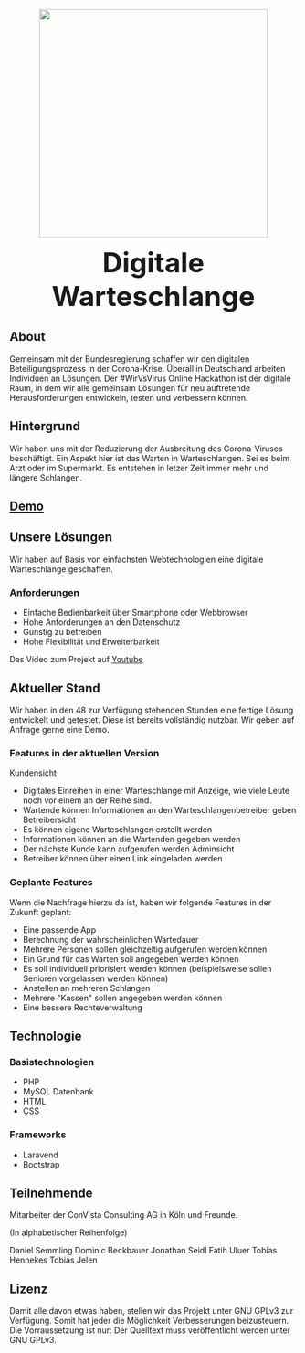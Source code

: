 <p align="center"><img src="https://wirvsvirushackathon.org/wp-content/uploads/2020/03/12-scaled.jpg" width="400"></p>

<p align="center">
<font size=24> <b> Digitale Warteschlange </b> </font>
</p>


## About

Gemeinsam mit der Bundesregierung schaffen wir den digitalen Beteiligungsprozess in der Corona-Krise. Überall in Deutschland arbeiten Individuen an Lösungen. Der #WirVsVirus Online Hackathon ist der digitale Raum, in dem wir alle gemeinsam Lösungen für neu auftretende Herausforderungen entwickeln, testen und verbessern können.

## Hintergrund

Wir haben uns mit der Reduzierung der Ausbreitung des Corona-Viruses beschäftigt. Ein Aspekt hier ist das Warten in Warteschlangen. Sei es beim Arzt oder im Supermarkt. Es entstehen in letzer Zeit immer mehr und längere Schlangen.

## [Demo](https://digitale-warteschlange.beckbauer.de)

## Unsere Lösungen

Wir haben auf Basis von einfachsten Webtechnologien eine digitale Warteschlange geschaffen.

### Anforderungen
- Einfache Bedienbarkeit über Smartphone oder Webbrowser
- Hohe Anforderungen an den Datenschutz
- Günstig zu betreiben
- Hohe Flexibilität und Erweiterbarkeit

Das Video zum Projekt auf [Youtube](https://www.youtube.com/watch?v=gNy93Js-2-Q)

## Aktueller Stand
Wir haben in den 48 zur Verfügung stehenden Stunden eine fertige Lösung entwickelt und getestet. Diese ist bereits vollständig nutzbar. Wir geben auf Anfrage gerne eine Demo.

### Features in der aktuellen Version
Kundensicht
- Digitales Einreihen in einer Warteschlange mit Anzeige, wie viele Leute noch vor einem an der Reihe sind.
- Wartende können Informationen an den Warteschlangenbetreiber geben
Betreibersicht
- Es können eigene Warteschlangen erstellt werden
- Informationen können an die Wartenden gegeben werden
- Der nächste Kunde kann aufgerufen werden
Adminsicht
- Betreiber können über einen Link eingeladen werden

### Geplante Features
Wenn die Nachfrage hierzu da ist, haben wir folgende Features in der Zukunft geplant:
- Eine passende App
- Berechnung der wahrscheinlichen Wartedauer
- Mehrere Personen sollen gleichzeitig aufgerufen werden können
- Ein Grund für das Warten soll angegeben werden können
- Es soll individuell priorisiert werden können (beispielsweise sollen Senioren vorgelassen werden können)
- Anstellen an mehreren Schlangen
- Mehrere "Kassen" sollen angegeben werden können
- Eine bessere Rechteverwaltung

## Technologie
### Basistechnologien
- PHP
- MySQL Datenbank
- HTML
- CSS

### Frameworks
- Laravend
- Bootstrap

## Teilnehmende

Mitarbeiter der ConVista Consulting AG in Köln und Freunde.

(In alphabetischer Reihenfolge)

Daniel Semmling
Dominic Beckbauer
Jonathan Seidl
Fatih Uluer
Tobias Hennekes
Tobias Jelen

## Lizenz

Damit alle davon etwas haben, stellen wir das Projekt unter GNU GPLv3 zur Verfügung. Somit hat jeder die Möglichkeit Verbesserungen beizusteuern. Die Vorraussetzung ist nur: Der Quelltext muss veröffentlicht werden unter GNU GPLv3.
